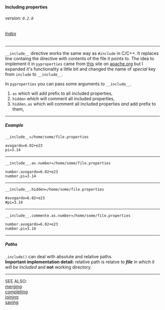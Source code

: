 #### Including properties
###### _version: ```0.2.0```_

###### [Index](index.mdown)
----


```__include__``` directive works the same way as _```#include```_ in C/C++. It replaces line containg the directive with contents of the file it points to. 
The idea to implement it in ```pyproperties``` came from [this](http://commons.apache.org/configuration/howto_properties.html) site on [apache.org](http://apache.org) but 
I expanded it's functionality a little bit and changed the name of _special_ key from ```include``` to ```__include__```.


In ```pyproperties``` you can pass some arguments to ```__include__```.  


1.  ```as``` which will add prefix to all included properties,
2.  ```hidden``` which will comment all included properties,
3.  ```hidden.as``` which will comment all included properties _and_ add prefix to them,


----


##### Example

    __include__=/home/some/file.properties
    
    avogardo=6.02+e23
    pi=3.14


----


    __include__.as.number=/home/some/file.properties
    
    number.avogardo=6.02+e23
    number.pi=3.14


----


    __include__.hidden=/home/some/file.properties
    
    #avogardo=6.02+e23
    #pi=3.14


----


    __include__.commente.as.number=/home/some/file.properties
    
    number.avogardo=6.02+e23
    number.pi=3.14


----


##### Paths

```_include()``` can deal with absolute and relative paths.  
__Important implementation detail:__ relative path is relatve to ___file___ _in which it will be included_ and __not__ working directory.


----

SEE ALSO:  
[merging](merging.mdown)  
[completing](completing.mdown)  
[joining](joining.mdown)  
[saving](saving.mdown)